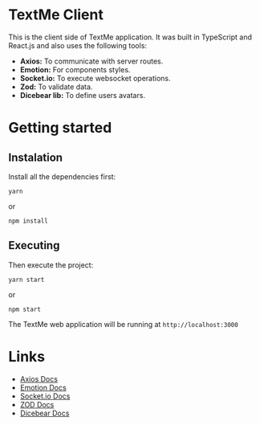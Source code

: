 # TextMe Client

This is the client side of TextMe application. It was built in TypeScript and React.js and also uses the following tools:

- **Axios:** To communicate with server routes.
- **Emotion:** For components styles.
- **Socket.io:** To execute websocket operations.
- **Zod:** To validate data.
- **Dicebear lib:** To define users avatars.

# Getting started

## Instalation

Install all the dependencies first:

```
yarn
```

or

```
npm install
```

## Executing

Then execute the project:

```
yarn start
```

or 

```
npm start
```

The TextMe web application will be running at `http://localhost:3000`

# Links

- [Axios Docs](https://axios-http.com/docs/intro)
- [Emotion Docs](https://emotion.sh/docs/introduction)
- [Socket.io Docs](https://socket.io/pt-br/docs/v4/)
- [ZOD Docs](https://zod.dev/)
- [Dicebear Docs](https://www.dicebear.com/introduction/)